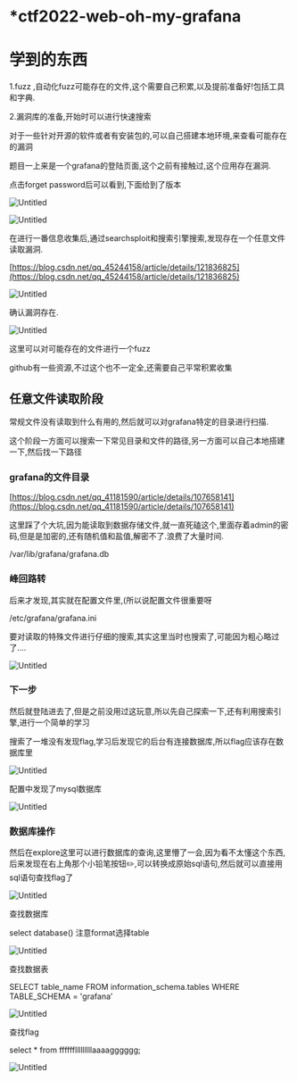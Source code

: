 # *ctf2022-web-oh-my-grafana

# 学到的东西

1.fuzz ,自动化fuzz可能存在的文件,这个需要自己积累,以及提前准备好!包括工具和字典.

2.漏洞库的准备,开始时可以进行快速搜索

对于一些针对开源的软件或者有安装包的,可以自己搭建本地环境,来查看可能存在的漏洞

题目一上来是一个grafana的登陆页面,这个之前有接触过,这个应用存在漏洞.

点击forget password后可以看到,下面给到了版本

![Untitled](ctf2022-we%20a8545/Untitled.png)

![Untitled](ctf2022-we%20a8545/Untitled%201.png)

在进行一番信息收集后,通过searchsploit和搜索引擎搜索,发现存在一个任意文件读取漏洞.

[https://blog.csdn.net/qq_45244158/article/details/121836825](https://blog.csdn.net/qq_45244158/article/details/121836825)

![Untitled](ctf2022-we%20a8545/Untitled%202.png)

确认漏洞存在.

![Untitled](ctf2022-we%20a8545/Untitled%203.png)

这里可以对可能存在的文件进行一个fuzz

github有一些资源,不过这个也不一定全,还需要自己平常积累收集

## 任意文件读取阶段

常规文件没有读取到什么有用的,然后就可以对grafana特定的目录进行扫描.

这个阶段一方面可以搜索一下常见目录和文件的路径,另一方面可以自己本地搭建一下,然后找一下路径

### grafana的文件目录

[https://blog.csdn.net/qq_41181590/article/details/107658141](https://blog.csdn.net/qq_41181590/article/details/107658141)

这里踩了个大坑,因为能读取到数据存储文件,就一直死磕这个,里面存着admin的密码,但是是加密的,还有随机值和盐值,解密不了.浪费了大量时间.

/var/lib/grafana/grafana.db

### 峰回路转

后来才发现,其实就在配置文件里,(所以说配置文件很重要呀

/etc/grafana/grafana.ini

要对读取的特殊文件进行仔细的搜索,其实这里当时也搜索了,可能因为粗心略过了....

![Untitled](ctf2022-we%20a8545/Untitled%204.png)

### 下一步

然后就登陆进去了,但是之前没用过这玩意,所以先自己探索一下,还有利用搜索引擎,进行一个简单的学习

搜索了一堆没有发现flag,学习后发现它的后台有连接数据库,所以flag应该存在数据库里

![Untitled](ctf2022-we%20a8545/Untitled%205.png)

配置中发现了mysql数据库

![Untitled](ctf2022-we%20a8545/Untitled%206.png)

### 数据库操作

然后在explore这里可以进行数据库的查询,这里懵了一会,因为看不太懂这个东西,后来发现在右上角那个小铅笔按钮✏️,可以转换成原始sql语句,然后就可以直接用sql语句查找flag了 

![Untitled](ctf2022-we%20a8545/Untitled%207.png)

查找数据库

select database()   注意format选择table

![Untitled](ctf2022-we%20a8545/Untitled%208.png)

查找数据表

SELECT table_name FROM information_schema.tables WHERE TABLE_SCHEMA = 'grafana’

![Untitled](ctf2022-we%20a8545/Untitled%209.png)

查找flag

select * from fffffflllllllllaaaagggggg;

![Untitled](ctf2022-we%20a8545/Untitled%2010.png)